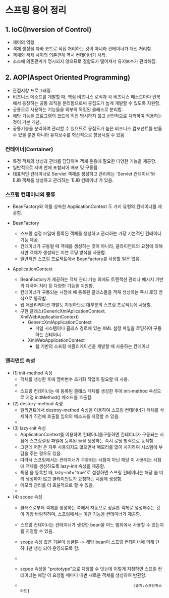 # 스프링 용어 정리

## 1. IoC(Inversion of Control) 
* 제어의 역행
* 객체 생성을 자바 코드로 직접 처리하는 것이 아니라 컨테이너가 대신 처리함.
* 객체와 객체 사이의 의존관계 역시 컨테이너가 처리.
* 소스에 의존관계가 명시되지 않으므로 결합도가 떨어져서 유지보수가 편리해짐.

## 2. AOP(Aspect Oriented Programming)
* 관점지향 프로그래밍.
* 비즈니스 메소드를 개발할 때, 핵심 비즈니스 로직과 각 비즈니스 메소드마다 반복해서 등장하는 공통 로직을 분리함으로써 응집도가 높게 개발할 수 있도록 지원함.
* 공통으로 사용하는 기능들을 외부의 독립된 클래스로 분리함.
* 해당 기능을 프로그램의 코드에 직접 명시하지 않고 선언적으로 처리하여 적용하는 것이 기본 개념.
* 공통기능을 분리하여 관리할 수 있으므로 응집도가 높은 비즈니스 컴포넌트를 만들 수 있을 뿐만 아니라 유지보수를 혁신적으로 향상시킬 수 있음

### 컨테이너(Container)
* 특정 객체의 생성과 관리를 담당하며 객체 운용에 필요한 다양한 기능을 제공함.
* 일반적으로 서버 안에 포함되어 배포 및 구동됨.
* 대표적인 컨테이너로 Servlet 객체를 생성하고 관리하는 'Servlet 컨테이너'와 EJB 객체를 생성하고 관리하는 'EJB 컨테이너'가 있음.

### 스프링 컨테이너의 종류
* BeanFactory와 이를 상속한 ApplicationContext 두 가지 유형의 컨테이너를 제공함.
* BeanFactory 
	- 스프링 설정 파일에 등록된 <bean> 객체를 생성하고 관리하는 가장 기본적인 컨테이너 기능 제공.
	- 컨테이너가 구동될 때 <bean> 객체를 생성하는 것이 아니라, 클라이언트의 요청에 의해서만 <bean> 객체가 생성되는 지연 로딩 방식을 사용함. 
	- 일반적인 스프링 프로젝트에서 BeanFactory를 사용할 일은 없음.
	
* ApplicationContext
	- BeanFactory가 제공하는 <bean> 객체 관리 기능 외에도 트랜잭션 관리나 메시지 기반의 다국어 처리 등 다양한 기능을 지원함.
	- 컨테이너가 구동되는 시점에 <bean>에 등록된 클래스들을 객체 생성하는 즉시 로딩 방식으로 동작함.
	- 웹 애플리케이션 개발도 지워하므로 대부분의 스프링 프로젝트에 사용함. 
	* 구현 클래스(GenericXmlAplicationContext, XmlWebApplicationContext)
		* GenericXmlApplicationContext
			- 파일 시스템이나 클래스 경로에 있는 XML 설정 파일을 로딩하여 구동하는 컨테이너
		* XmlWebApplicationContext
			- 웹 기반의 스프링 애플리케이션을 개발할 때 사용하는 컨테이너

### <bean> 엘리먼트 속성
* (1) init-method 속성
	- 객체를 생성한 후에 멤버변수 초기화 작업이 필요할 때 사용.
	- <bean id = "tv" class="polymorphism.SamsungTV" init-method="initMethod" />
	- 스프링 컨테이너는 <bean>에 등록된 클래스 객체를 생성한 후에 init-method 속성으로 지정
	initMethod() 메소드를 호출함.
* (2) destory-method 속성
	- <bean> 엘리먼트에서 destroy-method 속성을 이용하여 스프링 컨테이너가 객체를 삭제하기 직전에 호출될
	임의의 메소드를 지정할 수 있음.
	- <bean id="tv" class="polymorphism.SamsungTV" destroy-method="destroyMethod" />
* (3) lazy-init 속성
	- ApplicationContext를 이용하여 컨테이너를구동하면 컨테이너가 구동되는 시점에 스프링설정 파일에 등록된
	<bean>들을 생성하는 즉시 로딩 방식으로 동작함
	- 그런데 어떤 <bean>은 자주 사용되지도 않으면서 메모리를 많이 차지하여 시스템에 부담을 주는 경우도 있음.
	- 따라서 스프링에서는 컨테이너가 구동되는 시점이 아닌 해당 <bean>이 사용되는 시점에 객체를 생성하도록
	lazy-init 속성을 제공함.
	- 특정 <bean>을 등록할 때, lazy-init="true"로 설정하면 스프링 컨테이너는 해당 <bean>을 미리
	생성하지 않고 클라이언트가 요청하는 시점에 생성함.
	- 메모리 관리를 더 효율적으로 할 수 있음.
	- <bean id="tv" class="polyporphism.SamsungTV" lazy-init="true" />
* (4) scope 속성
	- 클래스로부터 객체를 생성하는 쪽에서 자동으로 싱글톤 객체로 생성해주는 것이 가장 바람직하며, 스프링에서는
	 이런 기능을 컨테이너가 제공함.
	 - 스프링 컨테이너는 컨테이너가 생성한 bean을 어느 범위에서 사용할 수 있는지를 지정할 수 있음. 
	 - scope 속성 값은 기본이 싱글톤 -> 해당 bean이 스프링 컨테이너에 의해 단 하나만 생성 되어 운영되도록 	함.
	- <bean id="tv" class="polymorphism.SamsungTV" scope="singleton" />
	- scpoe 속성을 "prototype"으로 지정할 수 잇는데 이렇게 지정하면 스프링 컨테이너는 해당 <bean>이
	요청될 때마다 매번 새로운 객체를 생성하여 반환함.
	- <bean id="tv" class="polymorphism.SamsungTV" scope="prototype" />
	








															[출처:스프링퀵스타트]